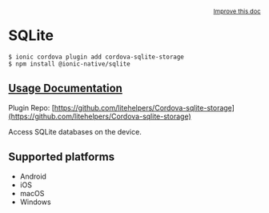 <a style="float:right;font-size:12px;" href="http://github.com/ionic-team/ionic-native/edit/master/src/@ionic-native/plugins/sqlite/index.ts#L139">
  Improve this doc
</a>

# SQLite

```
$ ionic cordova plugin add cordova-sqlite-storage
$ npm install @ionic-native/sqlite
```

## [Usage Documentation](https://ionicframework.com/docs/native/sqlite/)

Plugin Repo: [https://github.com/litehelpers/Cordova-sqlite-storage](https://github.com/litehelpers/Cordova-sqlite-storage)

Access SQLite databases on the device.

## Supported platforms
- Android
- iOS
- macOS
- Windows



